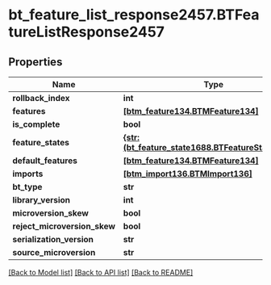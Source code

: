 # bt_feature_list_response2457.BTFeatureListResponse2457

## Properties
Name | Type | Description | Notes
------------ | ------------- | ------------- | -------------
**rollback_index** | **int** |  | [optional] 
**features** | [**[btm_feature134.BTMFeature134]**](BTMFeature134.md) |  | [optional] 
**is_complete** | **bool** |  | [optional] 
**feature_states** | [**{str: (bt_feature_state1688.BTFeatureState1688,)}**](BTFeatureState1688.md) |  | [optional] 
**default_features** | [**[btm_feature134.BTMFeature134]**](BTMFeature134.md) |  | [optional] 
**imports** | [**[btm_import136.BTMImport136]**](BTMImport136.md) |  | [optional] 
**bt_type** | **str** |  | [optional] 
**library_version** | **int** |  | [optional] 
**microversion_skew** | **bool** |  | [optional] 
**reject_microversion_skew** | **bool** |  | [optional] 
**serialization_version** | **str** |  | [optional] 
**source_microversion** | **str** |  | [optional] 

[[Back to Model list]](../README.md#documentation-for-models) [[Back to API list]](../README.md#documentation-for-api-endpoints) [[Back to README]](../README.md)


